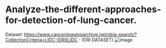 # Analyze-the-different-approaches-for-detection-of-lung-cancer.
Dataset: https://www.cancerimagingarchive.net/nbia-search/?CollectionCriteria=LIDC-IDRI(LIDC - IDRI DATASET)
![image](https://user-images.githubusercontent.com/13232448/141455893-90641e82-35e5-4fff-a644-6f6f7b9c7bbb.png)
